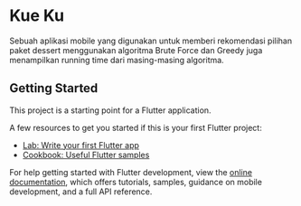 # Kue Ku

Sebuah aplikasi mobile yang digunakan untuk memberi rekomendasi pilihan paket dessert menggunakan algoritma Brute Force dan Greedy juga menampilkan running time dari masing-masing algoritma.

## Getting Started

This project is a starting point for a Flutter application.

A few resources to get you started if this is your first Flutter project:

- [Lab: Write your first Flutter app](https://docs.flutter.dev/get-started/codelab)
- [Cookbook: Useful Flutter samples](https://docs.flutter.dev/cookbook)

For help getting started with Flutter development, view the
[online documentation](https://docs.flutter.dev/), which offers tutorials,
samples, guidance on mobile development, and a full API reference.